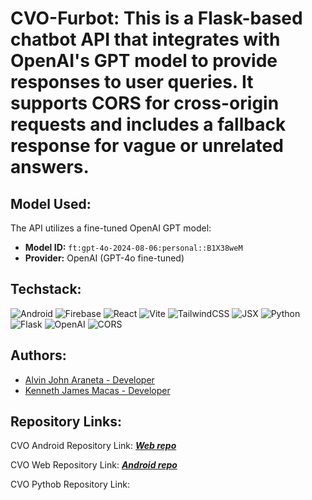 # CVO-Furbot: This is a Flask-based chatbot API that integrates with OpenAI's GPT model to provide responses to user queries. It supports CORS for cross-origin requests and includes a fallback response for vague or unrelated answers.

## Model Used:

The API utilizes a fine-tuned OpenAI GPT model:

- **Model ID:** `ft:gpt-4o-2024-08-06:personal::B1X38weM`
- **Provider:** OpenAI (GPT-4o fine-tuned)

## Techstack:

![Android](https://img.shields.io/badge/Android-Java-green)
![Firebase](https://img.shields.io/badge/Firebase-Database-orange)
![React](https://img.shields.io/badge/React-18.x-blue)
![Vite](https://img.shields.io/badge/Vite-4.x-purple)
![TailwindCSS](https://img.shields.io/badge/TailwindCSS-3.x-cyan)
![JSX](https://img.shields.io/badge/JSX-Syntax-lightblue)
![Python](https://img.shields.io/badge/Python-3.x-blue)
![Flask](https://img.shields.io/badge/Flask-2.0+-black)
![OpenAI](https://img.shields.io/badge/OpenAI-GPT--4o-orange)
![CORS](https://img.shields.io/badge/CORS-Enabled-green)

## Authors: 
- [Alvin John Araneta -  Developer](https://github.com/ajiwnl)
- [Kenneth James Macas - Developer](https://github.com/soliken1)

## Repository Links:
CVO Android Repository Link: ***[Web repo](https://github.com/soliken1/CVO-App)***

CVO Web Repository Link: ***[Android repo](https://github.com/ajiwnl/CVO-Android)***

CVO Pythob Repository Link: ***[](https://github.com/ajiwnl/CVO-faq)***
